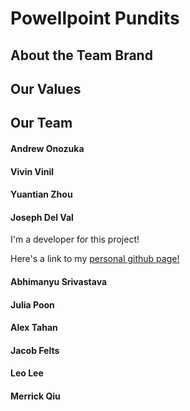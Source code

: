 # Powellpoint Pundits

## About the Team Brand

<!---
We can add an image of the logo, like ![Powellpoint Pundits logo](/link/to/image). Not sure what kind of directory we should use
-->

## Our Values

## Our Team

#### Andrew Onozuka

#### Vivin Vinil

#### Yuantian Zhou

#### Joseph Del Val

I'm a developer for this project!

Here's a link to my [personal github page!](https://jtdelval.github.io/)

#### Abhimanyu Srivastava

#### Julia Poon

#### Alex Tahan

#### Jacob Felts

#### Leo Lee

#### Merrick Qiu
